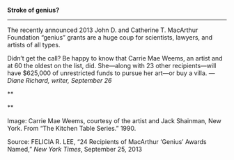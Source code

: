 **Stroke of genius?**

****

The recently announced 2013 John D. and Catherine T. MacArthur Foundation “genius” grants are a huge coup for scientists, lawyers, and artists of all types.

Didn’t get the call? Be happy to know that Carrie Mae Weems, an artist and at 60 the oldest on the list, did. She—along with 23 other recipients—will have \$625,000 of unrestricted funds to pursue her art—or buy a villa. *—Diane Richard, writer, September 26*

**

**

Image: Carrie Mae Weems, courtesy of the artist and Jack Shainman, New York. From “The Kitchen Table Series.” 1990.

Source: FELICIA R. LEE, “24 Recipients of MacArthur ‘Genius’ Awards Named,” *New York Times*, September 25, 2013 
